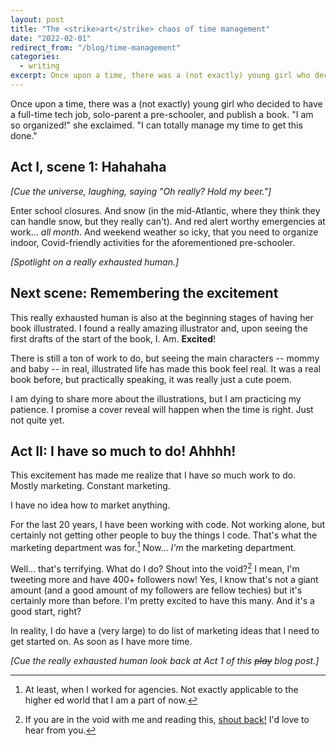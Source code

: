 ```yaml
---
layout: post
title: "The <strike>art</strike> chaos of time management"
date: "2022-02-01"
redirect_from: "/blog/time-management"
categories:
  - writing
excerpt: Once upon a time, there was a (not exactly) young girl who decided to have a full-time tech job, solo-parent a pre-schooler, and publish a book.
---
```


Once upon a time, there was a (not exactly) young girl who decided to have a full-time tech job, solo-parent a pre-schooler, and publish a book. "I am so organized!" she exclaimed. "I can totally manage my time to get this done."

## Act I, scene 1: Hahahaha

_[Cue the universe, laughing, saying "Oh really? Hold my beer."]_

Enter school closures. And snow (in the mid-Atlantic, where they think they can handle snow, but they really can't). And red alert worthy emergencies at work... _all month_. And weekend weather so icky, that you need to organize indoor, Covid-friendly activities for the aforementioned pre-schooler.

_[Spotlight on a really exhausted human.]_

## Next scene: Remembering the excitement

This really exhausted human is also at the beginning stages of having her book illustrated. I found a really amazing illustrator and, upon seeing the first drafts of the start of the book, I. Am. __Excited__!

There is still a ton of work to do, but seeing the main characters -- mommy and baby -- in real, illustrated life has made this book feel real. It was a real book before, but practically speaking, it was really just a cute poem.

I am dying to share more about the illustrations, but I am practicing my patience. I promise a cover reveal will happen when the time is right. Just not quite yet.

## Act II: I have so much to do! Ahhhh!

This excitement has made me realize that I have _so_ much work to do. Mostly marketing. Constant marketing.

I have no idea how to market anything.

For the last 20 years, I have been working with code. Not working alone, but certainly not getting other people to buy the things I code. That's what the marketing department was for.[^1] Now... _I'm_ the marketing department.

Well... that's terrifying. What do I do? Shout into the void?[^2] I mean, I'm tweeting more and have 400+ followers now! Yes, I know that's not a giant amount (and a good amount of my followers are fellow techies) but it's certainly more than before. I'm pretty excited to have this many. And it's a good start, right?

In reality, I do have a (very large) to do list of marketing ideas that I need to get started on. As soon as I have more time.

_[Cue the really exhausted human look back at Act 1 of this ~~play~~ blog post.]_



[^1]: At least, when I worked for agencies. Not exactly applicable to the higher ed world that I am a part of now.
[^2]: If you are in the void with me and reading this, <a href="mailto:joni@jhalabi.com">shout back!</a> I'd love to hear from you.
